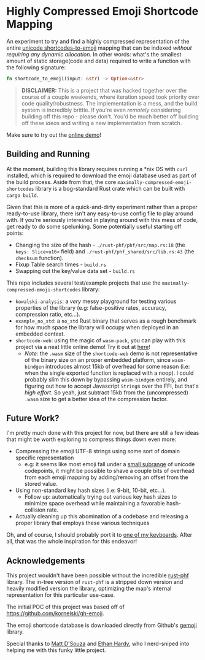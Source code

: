 # Highly Compressed Emoji Shortcode Mapping

An experiment to try and find a highly compressed representation of the
entire
[unicode shortcodes-to-emoji](https://raw.githubusercontent.com/github/gemoji/master/db/emoji.json)
mapping that can be indexed _without requiring any dynamic allocation_. In other
words: what's the smallest amount of static storage(code and data) required to
write a function with the following signature:

```rust
fn shortcode_to_emoji(input: &str) -> Option<&str>
```

> **DISCLAIMER:** This is a project that was hacked together over the course of
> a couple weekends, where iteration speed took priority over code
> quality/robustness. The implementation is a mess, and the build system is
> incredibly brittle. If you're even _remotely_ considering building off this
> repo - please don't. You'd be much better off building off these _ideas_ and
> writing a new implementation from scratch.

Make sure to try out the
[online demo](https://prilik.com/compressed-emoji-shortcodes)!

## Building and Running

At the moment, building this library requires running a \*nix OS with `curl`
installed, which is required to download the emoji database used as part of the
build process. Aside from that, the core `maximally-compressed-emoji-shortcodes`
library is a bog-standard Rust crate which can be built with `cargo build`.

Given that this is more of a quick-and-dirty experiment rather than a proper
ready-to-use library, there isn't any easy-to-use config file to play around
with. If you're seriously interested in playing around with this mess of code,
get ready to do some spelunking. Some potentially useful starting off points:

-   Changing the size of the hash - `./rust-phf/phf/src/map.rs:18` (the
    `keys: Slice<u16>` field) and `./rust-phf/phf_shared/src/lib.rs:43` (the
    `checksum` function).
-   Fixup Table search times - `build.rs`
-   Swapping out the key/value data set - `build.rs`

This repo includes several test/example projects that use the
`maximally-compressed-emoji-shortcodes` library:

-   `kowalski-analysis`: a _very_ messy playground for testing various
    properties of the library (e.g: false-positive rates, accuracy, compression
    ratio, etc...).
-   `example_no_std`: a `no_std` Rust binary that serves as a rough benchmark
    for how much space the library will occupy when deployed in an embedded
    context.
-   `shortcode-web`: using the magic of `wasm-pack`, you can play with this
    project via a neat little online demo! Try it out at
    [here](https://prilik.com/compressed-emoji-shortcodes)!
    -   _Note:_ the `.wasm` size of the `shortcode-web` demo is not
        representative of the binary size on an proper embedded platform, since
        `wasm-bindgen` introduces almost 15kb of overhead for some reason (i.e:
        when the single exported function is replaced with a noop). I could
        probably slim this down by bypassing `wasm-bindgen` entirely, and
        figuring out how to accept Javascript `String`s over the FFI, but that's
        _high effort_. So yeah, just subtract 15kb from the (uncompressed)
        `.wasm` size to get a better idea of the compression factor.

## Future Work?

I'm pretty much done with this project for now, but there are still a few ideas
that might be worth exploring to compress things down even more:

-   Compressing the emoji UTF-8 strings using some sort of domain specific
    representation
    -   e.g: it seems like most emoji fall under a
        [small subrange](https://stackoverflow.com/questions/30470079/emoji-value-range)
        of unicode codepoints, it might be possible to shave a couple bits of
        overhead from each emoji mapping by adding/removing an offset from the
        stored value.
-   Using non-standard key hash sizes (i.e: 9-bit, 10-bit, etc...).
    -   Follow up: automatically trying out various key hash sizes to minimize
        space overhead while maintaining a favorable hash-collision rate.
-   Actually cleaning up this abomination of a codebase and releasing a proper
    library that employs these various techniques

Oh, and of course, I should probably port it to
[one of my keyboards](https://github.com/daniel5151/qmk_firmware). After all,
that was the whole inspiration for this endeavor!

## Acknowledgements

This project wouldn't have been possible without the incredible
[rust-phf](https://github.com/sfackler/rust-phf) library. The in-tree version of
`rust-phf` is a stripped down version and heavily modified version the library,
optimizing the map's internal representation for this particular use-case.

The initial POC of this project was based off of
https://github.com/kornelski/gh-emoji.

The emoji shortcode database is downloaded directly from Github's
[gemoji](https://github.com/github/gemoji/tree/master) library.

Special thanks to [Matt D'Souza](https://github.com/DSouzaM) and
[Ethan Hardy](https://github.com/ethan-hardy), who I nerd-sniped into helping me
with this funky little project.
